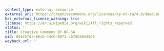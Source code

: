 ```yaml
---
content_type: external-resource
external_url: https://creativecommons.org/licenses/by-nc-sa/4.0/deed.en
has_external_license_warning: true
license: https://en.wikipedia.org/wiki/All_rights_reserved
status: ''
title: Creative Commons BY-NC-SA
uid: 86e25fda-66cb-44c6-8871-c67d650e33d0
wayback_url: ''
---
```

